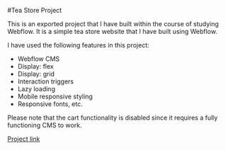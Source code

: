 #Tea Store Project

This is an exported project that I have built within the course of studying Webflow. It is a simple tea store website that I have built using Webflow.

I have used the following features in this project:

- Webflow CMS
- Display: flex
- Display: grid
- Interaction triggers
- Lazy loading
- Mobile responsive styling
- Responsive fonts, etc.

Please note that the cart functionality is disabled since it requires a fully functioning CMS to work.

[Project link](https://nikolai-chernolutskii.github.io/teastore/)
